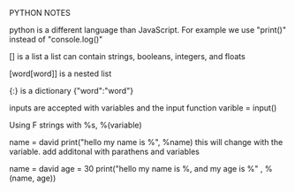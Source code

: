 PYTHON NOTES

python is a different language than JavaScript. For example we use "print()" instead of "console.log()"

[] is a list
a list can contain strings, booleans, integers, and floats

[word[word]] is a nested list

{:} is a dictionary
{"word":"word"}

inputs are accepted with variables and the input function
varible = input()

Using F strings with %s, %(variable)

name = david
print("hello my name is %", %name)
this will change with the variable. add additonal with parathens and variables

name = david
age = 30
print("hello my name is %, and my age is %" , %(name, age))
